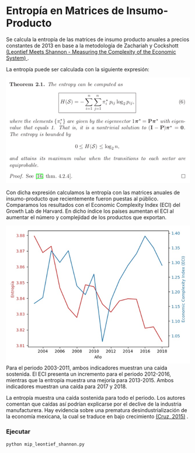 # Entropía en Matrices de Insumo-Producto

Se calcula la entropía de las matrices de insumo producto anuales a precios constantes de 2013 en base a la metodología de Zachariah y Cockshott [(Leontief Meets Shannon - Measuring the Complexity of the Economic System)
](https://arxiv.org/abs/1705.02154) .

La entropía puede ser calculada con la siguiente expresión:

![](compute_entropy.png) 


Con dicha expresión calculamos la entropía con las matrices anuales de insumo-producto que recientemente fueron puestas al público. Comparamos los resultados con el Economic Complexity Index (ECI) del Growth Lab de Harvard. En dicho índice los países aumentan el ECI al aumentar el número y complejidad de los productos que exportan.

![](entropia_vs_eci.jpg) 
Para el periodo 2003-2011, ambos indicadores muestran una caida sostenida. El ECI presenta un incremento para el periodo 2012-2016, mientras que la entropía muestra una mejoría para 2013-2015. Ambos indicadores muestran una caída para 2017 y 2018.

La entropía muestra una caída sostenida para todo el periodo. Los autores comentan que caídas así podrían explicarse por el declive de la industria manufacturera. Hay evidencia sobre una prematura desindustrialización de la economía mexicana, la cual se traduce en bajo crecimiento [(Cruz, 2015)](https://academic.oup.com/cje/article-abstract/39/1/113/2875640?redirectedFrom=fulltext) . 

### Ejecutar
```
python mip_leontief_shannon.py
```

